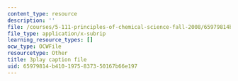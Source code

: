 ```yaml
---
content_type: resource
description: ''
file: /courses/5-111-principles-of-chemical-science-fall-2008/65979814b4101975837350167b66e197_8b56I8U24xU.srt
file_type: application/x-subrip
learning_resource_types: []
ocw_type: OCWFile
resourcetype: Other
title: 3play caption file
uid: 65979814-b410-1975-8373-50167b66e197
---
```

